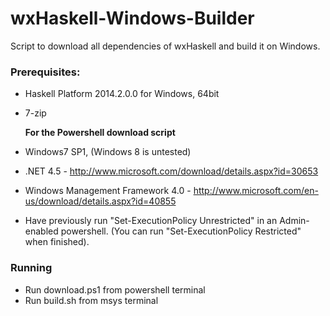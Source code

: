 wxHaskell-Windows-Builder
=========================

Script to download all dependencies of wxHaskell and build it on Windows.

### Prerequisites: ###

* Haskell Platform 2014.2.0.0 for Windows, 64bit 
* 7-zip

	**For the Powershell download script**


* Windows7 SP1, (Windows 8 is untested)
* .NET 4.5 - http://www.microsoft.com/download/details.aspx?id=30653
* Windows Management Framework 4.0 -  http://www.microsoft.com/en-us/download/details.aspx?id=40855
* Have previously run "Set-ExecutionPolicy Unrestricted" in an Admin-enabled powershell. (You can run "Set-ExecutionPolicy Restricted" when finished).

### Running ###

* Run download.ps1 from powershell  terminal
* Run build.sh from msys terminal
